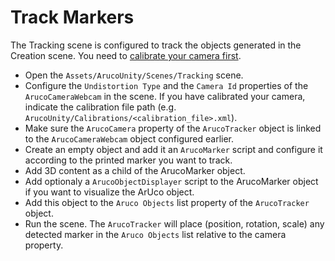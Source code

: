 # Track Markers

The Tracking scene is configured to track the objects generated in the Creation scene. You need to [calibrate your camera first](https://github.com/NormandErwan/aruco-unity/wiki/2.-Camera-calibration).

- Open the `Assets/ArucoUnity/Scenes/Tracking` scene.
- Configure the `Undistortion Type` and the `Camera Id` properties of the `ArucoCameraWebcam` in the scene. If you have calibrated your camera, indicate the calibration file path (e.g. `ArucoUnity/Calibrations/<calibration_file>.xml`).
- Make sure the `ArucoCamera` property of the `ArucoTracker` object is linked to the `ArucoCameraWebcam` object configured earlier.
- Create an empty object and add it an `ArucoMarker` script and configure it according to the printed marker you want to track.
- Add 3D content as a child of the ArucoMarker object.
- Add optionaly a `ArucoObjectDisplayer` script to the ArucoMarker object if you want to visualize the ArUco object.
- Add this object to the `Aruco Objects` list property of the `ArucoTracker` object.
- Run the scene. The `ArucoTracker` will place (position, rotation, scale) any detected marker in the `Aruco Objects` list relative to the camera property.